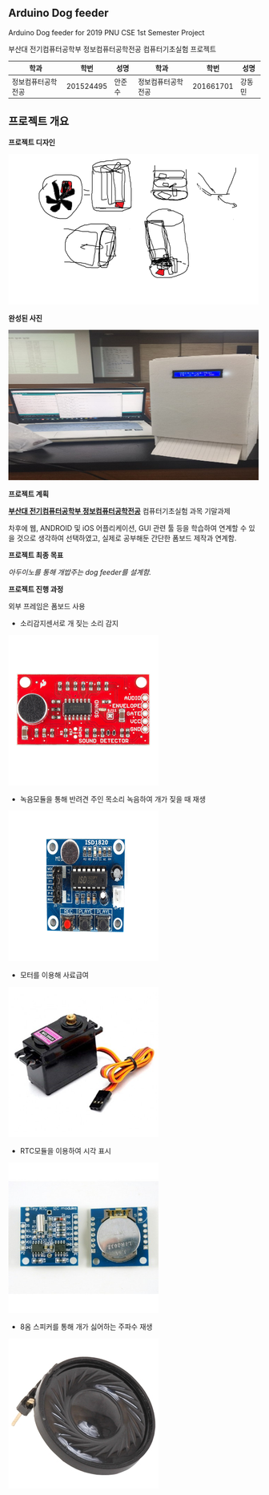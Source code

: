 ## Arduino Dog feeder
Arduino Dog feeder for 2019 PNU CSE 1st Semester Project

부산대 전기컴퓨터공학부 정보컴퓨터공학전공 컴퓨터기초실험 프로젝트

학과 | 학번 | 성명 | 학과 | 학번 | 성명
---- | ---- | ---- | ---- | ---- | ---- 
정보컴퓨터공학전공 |201524495 |안준수 | 정보컴퓨터공학전공 |201661701 |강동민

## 프로젝트 개요
<strong>프로젝트 디자인</strong>

<img src="./readmeimg/ahnross.png" width="500" height="300">

<strong>완성된 사진</strong>
  
<img src="./readmeimg/design.jpg" width="500" height="300">

<strong>프로젝트 계획</strong>

<strong>[부산대 전기컴퓨터공학부 정보컴퓨터공학전공](https://cse.pusan.ac.kr)</strong> 컴퓨터기초실험 과목 기말과제

차후에 웹, ANDROID 및 iOS 어플리케이션, GUI 관련 툴 등을 학습하여 연계할 수 있을 것으로 생각하여 선택하였고,
실제로 공부해둔 간단한 폼보드 제작과 연계함.

<strong>프로젝트 최종 목표</strong>

<em>아두이노를 통해 개밥주는 dog feeder를 설계함.</em>

<strong>프로젝트 진행 과정</strong>

외부 프레임은 폼보드 사용

+ 소리감지센서로 개 짖는 소리 감지

<img src="./readmeimg/LMV324 Sound Detector Sensor.jpg" width="300" height="300">

+ 녹음모듈을 통해 반려견 주인 목소리 녹음하여 개가 짖을 때 재생

<img src="./readmeimg/SMG SZH-SDBJ-001.jpg" width="300" height="300">

+ 모터를 이용해 사료급여

<img src="./readmeimg/TowerPro 서보모터 MG996R.jpg" width="300" height="300">

+ RTC모듈을 이용하여 시각 표시

<img src="./readmeimg/ds1307.jpg" width="300" height="300">

+ 8옴 스피커를 통해 개가 싫어하는 주파수 재생

<img src="./readmeimg/CLS0231MP-1.jpg" width="300" height="300">
